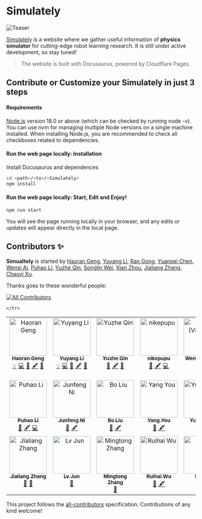 # Simulately

![Teaser](assets/teaser.png)

[Simulately](https://simulately.wiki) is a website where we gather useful information of **physics simulator** for cutting-edge robot learning research. It is still under active development, so stay tuned!

> The website is built with Docusaurus, powered by Cloudflare Pages.

## Contribute or Customize your Simulately in just 3 steps
#### Requirements
[Node.js](https://nodejs.org/en/download/package-manager) version 18.0 or above (which can be checked by running node -v). You can use nvm for managing multiple Node versions on a single machine installed.
When installing Node.js, you are recommended to check all checkboxes related to dependencies.

#### Run the web page locally: Installation
Install Docusaurus and dependences
```bash
cd <path>/<to>/<Simulately>
npm install
```

#### Run the web page locally: Start, Edit and Enjoy!
```
npm run start
```
You will see the page running locally in your browser, and any edits or updates will appear directly in the local page.

## Contributors ✨

**Simualtely** is started by [Haoran Geng](https://geng-haoran.github.io/), [Yuyang Li](https://yuyangli.com/), [Ran Gong](https://nikepupu.github.io/), [Yuanpei Chen](https://cypypccpy.github.io/), [Wensi Ai](https://wensi-ai.github.io), [Puhao Li](https://xiaoyao-li.github.io/), [Yuzhe Qin](https://yzqin.github.io/), [Songlin Wei](http://wei.songl.in/), [Xian Zhou](https://www.zhou-xian.com/), [Jialiang Zhang](https://github.com/mzhmxzh), [Chaoyi Xu](https://github.com/co1one).

Thanks goes to these wonderful people:
<!-- ALL-CONTRIBUTORS-BADGE:START - Do not remove or modify this section -->
[![All Contributors](https://img.shields.io/badge/all_contributors-18-orange.svg?style=flat-square)](#contributors-)
<!-- ALL-CONTRIBUTORS-BADGE:END -->

<!-- ALL-CONTRIBUTORS-LIST:START - Do not remove or modify this section -->
<!-- prettier-ignore-start -->
<!-- markdownlint-disable -->
<table>
  <tbody>
    <tr>
      <td align="center" valign="top" width="14.28%"><a href="https://geng-haoran.github.io/"><img src="https://avatars.githubusercontent.com/u/71596067?v=4?s=100" width="100px;" alt="Haoran Geng"/><br /><sub><b>Haoran Geng</b></sub></a><br /><a href="#example-geng-haoran" title="Examples">💡</a> <a href="https://github.com/geng-haoran/Simulately/commits?author=geng-haoran" title="Code">💻</a> <a href="https://github.com/geng-haoran/Simulately/commits?author=geng-haoran" title="Documentation">📖</a> <a href="#content-geng-haoran" title="Content">🖋</a> <a href="#blog-geng-haoran" title="Blogposts">📝</a></td>
      <td align="center" valign="top" width="14.28%"><a href="https://yuyangli.com/"><img src="https://avatars.githubusercontent.com/u/26186351?v=4?s=100" width="100px;" alt="Yuyang Li"/><br /><sub><b>Yuyang Li</b></sub></a><br /><a href="#example-YuyangLee" title="Examples">💡</a> <a href="https://github.com/geng-haoran/Simulately/commits?author=YuyangLee" title="Code">💻</a> <a href="https://github.com/geng-haoran/Simulately/commits?author=YuyangLee" title="Documentation">📖</a> <a href="#content-YuyangLee" title="Content">🖋</a> <a href="#blog-YuyangLee" title="Blogposts">📝</a></td>
      <td align="center" valign="top" width="14.28%"><a href="https://github.com/yzqin"><img src="https://avatars.githubusercontent.com/u/24649446?v=4?s=100" width="100px;" alt="Yuzhe Qin"/><br /><sub><b>Yuzhe Qin</b></sub></a><br /><a href="https://github.com/geng-haoran/Simulately/commits?author=yzqin" title="Documentation">📖</a> <a href="#content-yzqin" title="Content">🖋</a> <a href="#blog-yzqin" title="Blogposts">📝</a></td>
      <td align="center" valign="top" width="14.28%"><a href="https://github.com/nikepupu"><img src="https://avatars.githubusercontent.com/u/10679688?v=4?s=100" width="100px;" alt="nikepupu"/><br /><sub><b>nikepupu</b></sub></a><br /><a href="https://github.com/geng-haoran/Simulately/commits?author=nikepupu" title="Documentation">📖</a> <a href="#content-nikepupu" title="Content">🖋</a> <a href="https://github.com/geng-haoran/Simulately/commits?author=nikepupu" title="Code">💻</a></td>
      <td align="center" valign="top" width="14.28%"><a href="https://github.com/wensi-ai"><img src="https://avatars.githubusercontent.com/u/59036629?v=4?s=100" width="100px;" alt="Wensi (Vince) Ai"/><br /><sub><b>Wensi (Vince) Ai</b></sub></a><br /><a href="https://github.com/geng-haoran/Simulately/commits?author=wensi-ai" title="Documentation">📖</a> <a href="#content-wensi-ai" title="Content">🖋</a></td>
      <td align="center" valign="top" width="14.28%"><a href="https://cypypccpy.github.io/"><img src="https://avatars.githubusercontent.com/u/55881363?v=4?s=100" width="100px;" alt="cypypccpy"/><br /><sub><b>cypypccpy</b></sub></a><br /><a href="https://github.com/geng-haoran/Simulately/commits?author=cypypccpy" title="Documentation">📖</a> <a href="#content-cypypccpy" title="Content">🖋</a> <a href="https://github.com/geng-haoran/Simulately/commits?author=cypypccpy" title="Code">💻</a></td>
      <td align="center" valign="top" width="14.28%"><a href="https://www.zhou-xian.com/"><img src="https://avatars.githubusercontent.com/u/19647225?v=4?s=100" width="100px;" alt="Zhou Xian"/><br /><sub><b>Zhou Xian</b></sub></a><br /><a href="https://github.com/geng-haoran/Simulately/commits?author=zhouxian" title="Documentation">📖</a> <a href="#content-zhouxian" title="Content">🖋</a> <a href="https://github.com/geng-haoran/Simulately/commits?author=zhouxian" title="Code">💻</a></td>
    </tr>
    <tr>
      <td align="center" valign="top" width="14.28%"><a href="https://xiaoyao-li.github.io/"><img src="https://avatars.githubusercontent.com/u/64306155?v=4?s=100" width="100px;" alt="Puhao Li"/><br /><sub><b>Puhao Li</b></sub></a><br /><a href="https://github.com/geng-haoran/Simulately/commits?author=Xiaoyao-Li" title="Documentation">📖</a> <a href="#content-Xiaoyao-Li" title="Content">🖋</a> <a href="https://github.com/geng-haoran/Simulately/commits?author=Xiaoyao-Li" title="Code">💻</a></td>
      <td align="center" valign="top" width="14.28%"><a href="https://github.com/DaLi-Jack"><img src="https://avatars.githubusercontent.com/u/70205757?v=4?s=100" width="100px;" alt="Junfeng Ni"/><br /><sub><b>Junfeng Ni</b></sub></a><br /><a href="https://github.com/geng-haoran/Simulately/commits?author=DaLi-Jack" title="Documentation">📖</a> <a href="#content-DaLi-Jack" title="Content">🖋</a></td>
      <td align="center" valign="top" width="14.28%"><a href="https://github.com/Benjamin-eecs"><img src="https://avatars.githubusercontent.com/u/32269413?v=4?s=100" width="100px;" alt="Bo Liu"/><br /><sub><b>Bo Liu</b></sub></a><br /><a href="https://github.com/geng-haoran/Simulately/commits?author=Benjamin-eecs" title="Documentation">📖</a> <a href="#content-Benjamin-eecs" title="Content">🖋</a></td>
      <td align="center" valign="top" width="14.28%"><a href="https://github.com/qq456cvb"><img src="https://avatars.githubusercontent.com/u/7703989?v=4?s=100" width="100px;" alt="Yang You"/><br /><sub><b>Yang You</b></sub></a><br /><a href="https://github.com/geng-haoran/Simulately/commits?author=qq456cvb" title="Documentation">📖</a> <a href="#content-qq456cvb" title="Content">🖋</a></td>
      <td align="center" valign="top" width="14.28%"><a href="https://github.com/Selina2023"><img src="https://avatars.githubusercontent.com/u/141034149?v=4?s=100" width="100px;" alt="Yufei Ding"/><br /><sub><b>Yufei Ding</b></sub></a><br /><a href="https://github.com/geng-haoran/Simulately/commits?author=Selina2023" title="Documentation">📖</a> <a href="#content-Selina2023" title="Content">🖋</a></td>
      <td align="center" valign="top" width="14.28%"><a href="https://github.com/songlin"><img src="https://avatars.githubusercontent.com/u/853045?v=4?s=100" width="100px;" alt="Wei Songlin"/><br /><sub><b>Wei Songlin</b></sub></a><br /><a href="https://github.com/geng-haoran/Simulately/commits?author=songlin" title="Documentation">📖</a> <a href="#content-songlin" title="Content">🖋</a></td>
      <td align="center" valign="top" width="14.28%"><a href="https://github.com/co1one"><img src="https://avatars.githubusercontent.com/u/74175280?v=4?s=100" width="100px;" alt="chaoyi"/><br /><sub><b>chaoyi</b></sub></a><br /><a href="https://github.com/geng-haoran/Simulately/commits?author=co1one" title="Documentation">📖</a></td>
    </tr>
    <tr>
      <td align="center" valign="top" width="14.28%"><a href="https://github.com/mzhmxzh"><img src="https://avatars.githubusercontent.com/u/17493243?v=4?s=100" width="100px;" alt="Jialiang Zhang"/><br /><sub><b>Jialiang Zhang</b></sub></a><br /><a href="https://github.com/geng-haoran/Simulately/commits?author=mzhmxzh" title="Documentation">📖</a> <a href="#blog-mzhmxzh" title="Blogposts">📝</a></td>
      <td align="center" valign="top" width="14.28%"><a href="https://lyuj1998.github.io/"><img src="https://avatars.githubusercontent.com/u/31683380?v=4?s=100" width="100px;" alt="Lv Jun"/><br /><sub><b>Lv Jun</b></sub></a><br /><a href="https://github.com/geng-haoran/Simulately/commits?author=LyuJ1998" title="Documentation">📖</a></td>
      <td align="center" valign="top" width="14.28%"><a href="https://robo-alex.github.io"><img src="https://avatars.githubusercontent.com/u/71915735?v=4" width="100px;" alt="Mingtong Zhang"/><br /><sub><b>Mingtong Zhang</b></sub></a><br /><a href="https://github.com/geng-haoran/Simulately/commits?author=robo-alex" title="blogposts">📝</a></td>
      <td align="center" valign="top" width="14.28%"><a href="https://warshallrho.github.io"><img src="https://avatars.githubusercontent.com/u/37874862?v=4" width="100px;" alt="Ruihai Wu"/><br /><sub><b>Ruihai Wu</b></sub></a><br /><a href="https://github.com/geng-haoran/Simulately/commits?author=warshallrho" title="Documentation">📖</a> <a href="#content-Selina2023" title="Content">🖋</a></td>
      <td align="center" valign="top" width="14.28%"><a href="https://hao-l1.github.io"><img src="https://avatars.githubusercontent.com/u/47584381?v=4" width="100px;" alt="Hao Li"/><br /><sub><b>Hao Li</b></sub></a><br /><a href="https://github.com/geng-haoran/Simulately/commits?author=hao-l1" title="blogposts">📝</a></td>
      <td align="center" valign="top" width="14.28%"><a href="https://github.com/karalu2"><img src="https://avatars.githubusercontent.com/u/47584381?v=4" width="100px;" alt="Kara Lu"/><br /><sub><b>Kara Lu</b></sub></a><br /><a href="https://github.com/geng-haoran/Simulately/commits?author=karalu2" title="blogposts">📝</a></td>

    </tr>
  </tbody>
</table>

<!-- markdownlint-restore -->
<!-- prettier-ignore-end -->

<!-- ALL-CONTRIBUTORS-LIST:END -->

<!-- example,code,doc,content,blog  -->

This project follows the [all-contributors](https://github.com/all-contributors/all-contributors) specification. Contributions of any kind welcome!
